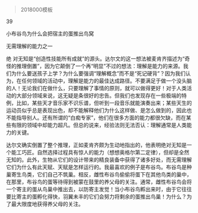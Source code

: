 # 
> 2018000模板




39

小布谷鸟为什么会把宿主的蛋推出鸟窝

无需理解的能力之一


绝 对无知是“创造性技能所有成就”的源头。达尔文的这一想法被麦肯齐描述为“奇怪的推理倒置”，因为它颠倒了一个再“明显”不过的想法：理解是能力的来源。我们为什么要送孩子上学？为什么要强调“理解概念”而不是“死记硬背”？因为我们认为，在任何领域的活动中，理解是能力的最佳达成路径。不要满足于做一个没头脑的人！无论我们在做什么，只要理解了事情的原则，就可以做得更好！对于人类活动的大部分领域来说，这无疑是条很好的忠告。但我们也发现存在一些极端的特例，比如，某些天才音乐家不识乐谱，但听到一段音乐就能演奏出来；某些天生的运动员似乎总是表现出色，却不能解释他们为什么这样做、是怎么做到的，因此也不能指导别人。还有所谓的“白痴专家”，他们在很多方面的能力都很欠缺，而在某些有限的领域中却能力超凡。但总的说来，经验法则无法否认：理解通常是人类能力的关键。

达尔文确实倒置了整个推理，正如麦肯齐颇为生动地指出的，他表明绝对无知是一个能工巧匠。自然选择过程具有惊人的能力（想想奥格尔第二定律），但却是全然无知的。此外，生物从它们的设计带来的精良装备中获得了诸多好处，而无需理解它们为什么有此天赋、天赋是怎样运行的。我最喜欢的例子是布谷鸟。布谷鸟是种巢寄生鸟类，它们自己不筑巢。相反，雌性布谷鸟偷偷将蛋下在其他鸟类的巢中，在那里，布谷鸟的蛋等待得到被蒙在鼓里的养父母的关注。通常，雌性布谷鸟会将一个寄主的蛋从鸟巢中推出去，以防寄主发觉！当小布谷鸟孵出来时，由于它往往要比寄主的蛋孵化得快，羽翼未丰的它们会努力将剩余的蛋推出鸟巢！为什么？为了最大限度地获得养父母的关注。




